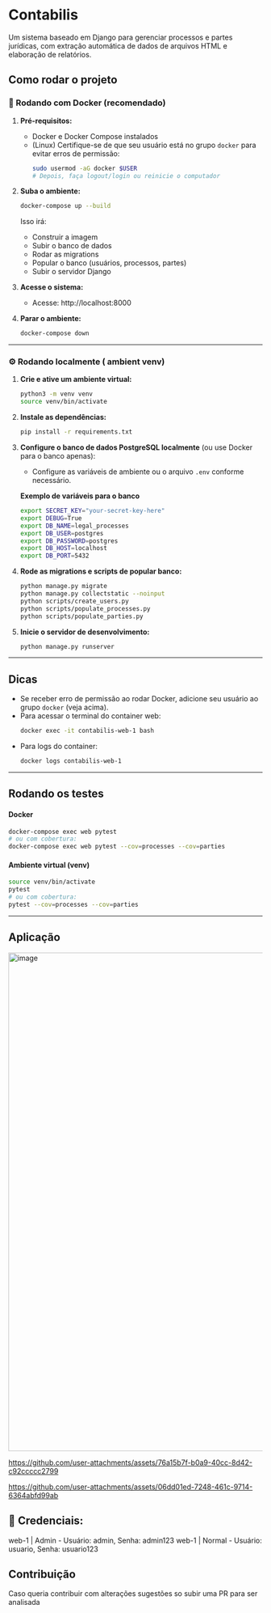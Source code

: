 # Contabilis

Um sistema baseado em Django para gerenciar processos e partes jurídicas, com extração automática de dados de arquivos HTML e elaboração de relatórios.

## Como rodar o projeto

### 🚀 Rodando com Docker (recomendado)

1. **Pré-requisitos:**
   - Docker e Docker Compose instalados
   - (Linux) Certifique-se de que seu usuário está no grupo `docker` para evitar erros de permissão:
     ```bash
     sudo usermod -aG docker $USER
     # Depois, faça logout/login ou reinicie o computador
     ```

2. **Suba o ambiente:**
   ```bash
   docker-compose up --build
   ```
   Isso irá:
   - Construir a imagem
   - Subir o banco de dados
   - Rodar as migrations
   - Popular o banco (usuários, processos, partes)
   - Subir o servidor Django

3. **Acesse o sistema:**
   - Acesse: http://localhost:8000

4. **Parar o ambiente:**
   ```bash
   docker-compose down
   ```

---

### ⚙️ Rodando localmente ( ambient venv)

1. **Crie e ative um ambiente virtual:**
   ```bash
   python3 -m venv venv
   source venv/bin/activate
   ```

2. **Instale as dependências:**
   ```bash
   pip install -r requirements.txt
   ```

3. **Configure o banco de dados PostgreSQL localmente** (ou use Docker para o banco apenas):
   - Configure as variáveis de ambiente ou o arquivo `.env` conforme necessário.

   **Exemplo de variáveis para o banco**
      ```bash
      export SECRET_KEY="your-secret-key-here"
      export DEBUG=True
      export DB_NAME=legal_processes
      export DB_USER=postgres
      export DB_PASSWORD=postgres
      export DB_HOST=localhost
      export DB_PORT=5432
      ```

4. **Rode as migrations e scripts de popular banco:**
   ```bash
   python manage.py migrate
   python manage.py collectstatic --noinput
   python scripts/create_users.py
   python scripts/populate_processes.py
   python scripts/populate_parties.py
   ```

5. **Inicie o servidor de desenvolvimento:**
   ```bash
   python manage.py runserver
   ```

---

## Dicas
- Se receber erro de permissão ao rodar Docker, adicione seu usuário ao grupo `docker` (veja acima).
- Para acessar o terminal do container web:
  ```bash
  docker exec -it contabilis-web-1 bash
  ```
- Para logs do container:
  ```bash
  docker logs contabilis-web-1
  ```


---
## Rodando os testes

#### Docker
```bash
docker-compose exec web pytest
# ou com cobertura:
docker-compose exec web pytest --cov=processes --cov=parties
```

#### Ambiente virtual (venv)
```bash
source venv/bin/activate
pytest
# ou com cobertura:
pytest --cov=processes --cov=parties
```
---
## Aplicação
<img width="1328" height="986" alt="image" src="https://github.com/user-attachments/assets/4100e6eb-6ea3-41e0-8124-127f98ac80e5" />

https://github.com/user-attachments/assets/76a15b7f-b0a9-40cc-8d42-c92ccccc2799



https://github.com/user-attachments/assets/06dd01ed-7248-461c-9714-6364abfd99ab



## 🔑 Credenciais:
web-1  |    Admin - Usuário: admin, Senha: admin123
web-1  |    Normal - Usuário: usuario, Senha: usuario123





## Contribuição
Caso queria contribuir com alterações sugestões so subir uma PR para ser analisada
